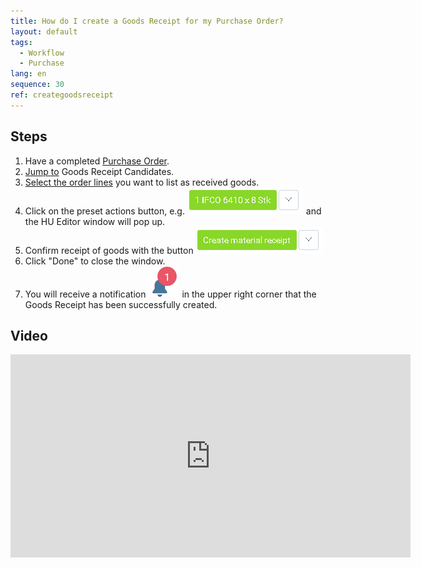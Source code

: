 ```yaml
---
title: How do I create a Goods Receipt for my Purchase Order?
layout: default
tags:
  - Workflow
  - Purchase
lang: en
sequence: 30
ref: creategoodsreceipt
---
```


## Steps

1. Have a completed [Purchase Order](CreatePurchaseOrder).
1. [Jump to](JumptoviaSidebar) Goods Receipt Candidates.
1. [Select the order lines](RecordSelection) you want to list as received goods.
1. Click on the preset actions button, e.g. ![](assets/CreateGoodsReceipt-99aab.png) and the HU Editor window will pop up.
1. Confirm receipt of goods with the button ![](assets/CreateGoodsReceipt-3191c.png)
1. Click "Done" to close the window.
1. You will receive a notification ![](assets/NotificationBell_WebUI.png) in the upper right corner that the Goods Receipt has been successfully created.

## Video

<iframe src="https://player.vimeo.com/video/206999153" width="640" height="325" frameborder="0" webkitallowfullscreen mozallowfullscreen allowfullscreen></iframe>

